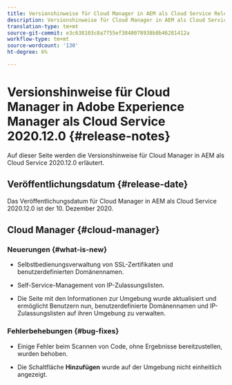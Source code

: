 ```yaml
---
title: Versionshinweise für Cloud Manager in AEM als Cloud Service Release 2020.12.0
description: Versionshinweise für Cloud Manager in AEM als Cloud Service Release 2020.12.0
translation-type: tm+mt
source-git-commit: e3c638103c8a7755ef3840078938b8b46281412a
workflow-type: tm+mt
source-wordcount: '130'
ht-degree: 6%

---
```



# Versionshinweise für Cloud Manager in Adobe Experience Manager als Cloud Service 2020.12.0 {#release-notes}

Auf dieser Seite werden die Versionshinweise für Cloud Manager in AEM als Cloud Service 2020.12.0 erläutert.

## Veröffentlichungsdatum {#release-date}

Das Veröffentlichungsdatum für Cloud Manager in AEM als Cloud Service 2020.12.0 ist der 10. Dezember 2020.

## Cloud Manager {#cloud-manager}

### Neuerungen {#what-is-new}

* Selbstbedienungsverwaltung von SSL-Zertifikaten und benutzerdefinierten Domänennamen.

* Self-Service-Management von IP-Zulassungslisten.

* Die Seite mit den Informationen zur Umgebung wurde aktualisiert und ermöglicht Benutzern nun, benutzerdefinierte Domänennamen und IP-Zulassungslisten auf ihren Umgebung zu verwalten.


### Fehlerbehebungen {#bug-fixes}

* Einige Fehler beim Scannen von Code, ohne Ergebnisse bereitzustellen, wurden behoben.

* Die Schaltfläche **Hinzufügen** wurde auf der Umgebung nicht einheitlich angezeigt.
